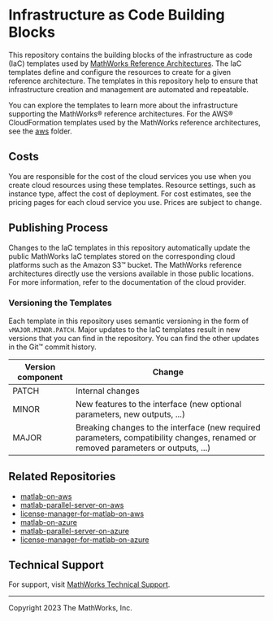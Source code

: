 # Infrastructure as Code Building Blocks

This repository contains the building blocks of the infrastructure as code (IaC) templates used by [MathWorks Reference Architectures](https://github.com/mathworks-ref-arch). The IaC templates define and configure the resources to create for a given reference architecture. The templates in this repository help to ensure that infrastructure creation and management are automated and repeatable.

You can explore the templates to learn more about the infrastructure supporting the MathWorks&reg; reference architectures. For the AWS&reg; CloudFormation templates used by the MathWorks reference architectures, see the [aws](aws) folder.

## Costs
You are responsible for the cost of the cloud services you use when you create cloud resources using these templates. Resource settings, such as instance type, affect the cost of deployment. For cost estimates, see the pricing pages for each cloud service you use. Prices are subject to change.

## Publishing Process
Changes to the IaC templates in this repository automatically update the public MathWorks IaC templates stored on the corresponding cloud platforms such as the Amazon S3&trade; bucket. The MathWorks reference architectures directly use the versions available in those public locations. For more information, refer to the documentation of the cloud provider.

### Versioning the Templates
Each template in this repository uses semantic versioning in the form of `vMAJOR.MINOR.PATCH`. Major updates to the IaC templates result in new versions that you can find in the repository. You can find the other updates in the Git&trade; commit history.

| Version component | Change                           |
| ----------------- | -------------------------------- |
| PATCH             | Internal changes                 |
| MINOR             | New features to the interface (new optional parameters, new outputs, ...) |
| MAJOR             | Breaking changes to the interface (new required parameters, compatibility changes, renamed or removed parameters or outputs, ...) |

## Related Repositories
 - [matlab-on-aws](https://github.com/mathworks-ref-arch/matlab-on-aws)
 - [matlab-parallel-server-on-aws](https://github.com/mathworks-ref-arch/matlab-parallel-server-on-aws)
 - [license-manager-for-matlab-on-aws](https://github.com/mathworks-ref-arch/license-manager-for-matlab-on-aws)
 - [matlab-on-azure](https://github.com/mathworks-ref-arch/matlab-on-azure)
 - [matlab-parallel-server-on-azure](https://github.com/mathworks-ref-arch/matlab-parallel-server-on-azure)
 - [license-manager-for-matlab-on-azure](https://github.com/mathworks-ref-arch/license-manager-for-matlab-on-azure)

## Technical Support
For support, visit [MathWorks Technical Support](https://www.mathworks.com/support/contact_us.html).

---
Copyright 2023 The MathWorks, Inc.
